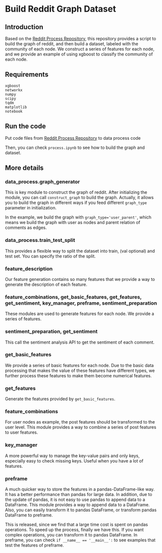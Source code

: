 # Build Reddit Graph Dataset

## Introduction

Based on the [Reddit Process Repository](https://github.com/themaigod/RedditProcess), this repository provides a script
to build the graph of reddit, and then build a dataset, labeled with the community of each node. We construct a series
of features for each node, and we provide an example of using xgboost to classify the community of each node.

## Requirements

```
xgboost
networkx
numpy
scipy
tqdm
matplotlib
notebook
```


## Run the code

Put code files from [Reddit Process Repository](https://github.com/themaigod/RedditProcess) to data process code

Then, you can check `process.ipynb` to see how to build the graph and dataset.

## More details

### data_process.graph_generator

This is key module to construct the graph of reddit. After initializing the module, you can call `construct_graph` to
build the graph. Actually, it allows you to build the graph in different ways if you feed different `graph_type`
parameter in initialization.

In the example, we build the graph with `graph_type='user_parent'`, which means we build the graph with user as nodes
and parent relation of comments as edges.

### data_process.train_test_split

This provides a flexible way to split the dataset into train, (val optional) and test set. You can specify the ratio of 
the split.

### feature_description

Our feature generation contains so many features that we provide a way to generate the description of each feature.

### feature_combinations, get_basic_features, get_features, get_sentiment, key_manager, preframe, sentiment_preparation

These modules are used to generate features for each node. We provide a series of features.

### sentiment_preparation, get_sentiment

This call the sentiment analysis API to get the sentiment of each comment.

### get_basic_features

We provide a series of basic features for each node. Due to the basic data processing that makes the value of these
features have different types, we further process these features to make them become numerical features.

### get_features

Generate the features provided by `get_basic_features`.

### feature_combinations

For user nodes as example, the post features should be transformed to the user level. This module provides a way to 
combine a series of post features to user features.

### key_manager

A more powerful way to manage the key-value pairs and only keys, especially easy to check missing keys. Useful when
you have a lot of features.

### preframe

A much quicker way to store the features in a pandas-DataFrame-like way. It has a better performance than pandas for
large data. In addition, due to the update of pandas, it is not easy to use pandas to append data to a DataFrame. This
module provides a way to append data to a DataFrame. Also, you can easily transform it to pandas DataFrame, or
transform pandas DataFrame to preframe.

This is released, since we find that a large time cost is spent on pandas operations. To speed up the process, finally
we have this. If you want complex operations, you can transform it to pandas DataFrame. In preframe, you can check
`if __name__ == '__main__':` to see examples that test the features of preframe.



